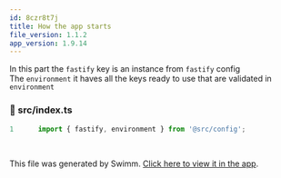 ```yaml
---
id: 8czr8t7j
title: How the app starts
file_version: 1.1.2
app_version: 1.9.14
---
```


In this part the `fastify`<swm-token data-swm-token=":src/index.ts:1:4:4:`import { fastify, environment } from &#39;@src/config&#39;;`"/> key is an instance from `fastify`<swm-token data-swm-token=":src/config.ts:21:4:4:`export const fastify = Fastify({`"/> config<br/>
The `environment`<swm-token data-swm-token=":src/index.ts:1:7:7:`import { fastify, environment } from &#39;@src/config&#39;;`"/> it haves all the keys ready to use that are validated in `environment`<swm-token data-swm-token=":src/config.ts:8:4:4:`export const environment = parseEnv(process.env, {`"/>
<!-- NOTE-swimm-snippet: the lines below link your snippet to Swimm -->
### 📄 src/index.ts
```typescript
1      import { fastify, environment } from '@src/config';
```

<br/>

This file was generated by Swimm. [Click here to view it in the app](https://app.swimm.io/repos/Z2l0aHViJTNBJTNBcGF5YW5hLWNoYWxsZW5nZSUzQSUzQW1hcnR1ZGV2/docs/8czr8t7j).
